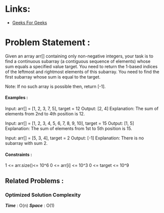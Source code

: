 # Links:

- [Geeks For Geeks](https://www.geeksforgeeks.org/problems/subarray-with-given-sum-1587115621/1)

# Problem Statement :

Given an array arr[] containing only non-negative integers, your task is to find a continuous subarray (a contiguous sequence of elements) whose sum equals a specified value target. You need to return the 1-based indices of the leftmost and rightmost elements of this subarray. You need to find the first subarray whose sum is equal to the target.

Note: If no such array is possible then, return [-1].

#### Examples :

Input: arr[] = [1, 2, 3, 7, 5], target = 12
Output: [2, 4]
Explanation: The sum of elements from 2nd to 4th position is 12.


Input: arr[] = [1, 2, 3, 4, 5, 6, 7, 8, 9, 10], target = 15
Output: [1, 5]
Explanation: The sum of elements from 1st to 5th position is 15.


Input: arr[] = [5, 3, 4], target = 2
Output: [-1]
Explanation: There is no subarray with sum 2.

#### Constraints :

1 <= arr.size()<= 10^6
0 <= arr[i] <= 10^3
0 <= target <= 10^9



## Related Problems :


### Optimized Solution Complexity

**_Time_** : O(n)
**_Space_** : O(1)